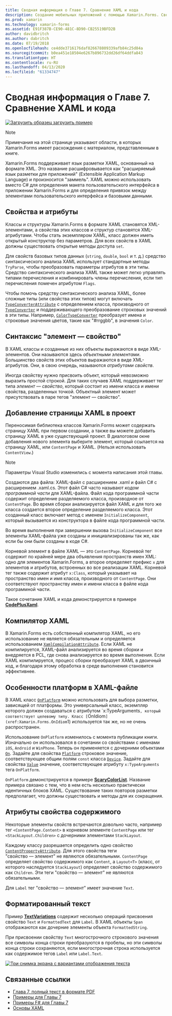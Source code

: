 ```yaml
---
title: Сводная информация о Главе 7. Сравнение XAML и кода
description: Создание мобильных приложений с помощью Xamarin.Forms. Сводная информация о Главе 7. Сравнение XAML и кода
ms.prod: xamarin
ms.technology: xamarin-forms
ms.assetid: E91F387B-CE90-481C-8D90-CB25519BFD2B
author: davidbritch
ms.author: dabritch
ms.date: 07/19/2018
ms.openlocfilehash: ce4dde3716176daf826678809339afb84c25d84a
ms.sourcegitcommit: b0ea451e18504e6267b896732dd26df64ddfa843
ms.translationtype: HT
ms.contentlocale: ru-RU
ms.lasthandoff: 04/13/2020
ms.locfileid: "61334747"
---
```

# <a name="summary-of-chapter-7-xaml-vs-code"></a>Сводная информация о Главе 7. Сравнение XAML и кода

[![Загрузить образец](~/media/shared/download.png) загрузить пример](https://github.com/xamarin/xamarin-forms-book-samples/tree/master/Chapter07)

> [!NOTE]
> Примечания на этой странице указывают области, в которых Xamarin.Forms имеет расхождения с материалом, представленным в книге.

Xamarin.Forms поддерживает язык разметки XAML, основанный на формате XML. Это название расшифровывается как "расширяемый язык разметки для приложений" (Extensible Application Markup Language) и произносится "заммель". XAML можно использовать вместо C# для определения макета пользовательского интерфейса в приложении Xamarin.Forms и для определения привязок между элементами пользовательского интерфейса и базовыми данными.

## <a name="properties-and-attributes"></a>Свойства и атрибуты

Классы и структуры Xamarin.Forms в формате XAML становятся XML-элементами, а свойства этих классов и структур становятся XML-атрибутами. Чтобы стать экземпляром XAML, класс должен иметь открытый конструктор без параметров. Для всех свойств в XAML должны существовать открытые методы доступа `set`.

Для свойств базовых типов данных (`string`, `double`, `bool` и т. д.) средство синтаксического анализа XAML использует стандартные методы `TryParse`, чтобы преобразовать параметры атрибутов в эти типы. Средство синтаксического анализа XAML также может легко управлять типами перечисления и комбинировать члены перечисления, если тип перечисления помечен атрибутом `Flags`.

Чтобы помочь средству синтаксического анализа XAML, более сложные типы (или свойства этих типов) могут включать [`TypeConverterAttribute`](xref:Xamarin.Forms.TypeConverterAttribute) с определением класса, производного от [`TypeConverter`](xref:Xamarin.Forms.TypeConverter) и поддерживающего преобразование строковых значений в эти типы. Например, [`ColorTypeConverter`](xref:Xamarin.Forms.ColorTypeConverter) преобразует имена и строковые значения цветов, такие как "#rrggbb", в значения `Color`.

## <a name="property-element-syntax"></a>Синтаксис "элемент — свойство"

В XAML классы и созданные из них объекты выражаются в виде XML-элементов. Они называются здесь *объектными элементами*. Большинство свойств этих объектов выражаются в виде XML-атрибутов. Они, в свою очередь, называются *атрибутами свойств*.

Иногда свойству нужно присвоить объект, который невозможно выразить простой строкой. Для таких случаев XAML поддерживает тег типа *элемент — свойство*, который состоит из имени класса и имени свойства, разделенных точкой. Объектный элемент может присутствовать в паре тегов "элемент — свойство".

## <a name="adding-a-xaml-page-to-your-project"></a>Добавление страницы XAML в проект

Переносимая библиотека классов Xamarin.Forms может содержать страницу XAML при первом создании, а также вы можете добавить страницу XAML в уже существующий проект. В диалоговом окне добавления нового элемента выберите элемент, который ссылается на страницу XAML, или `ContentPage` и XAML. (Нельзя использовать `ContentView`.)

> [!NOTE]
> Параметры Visual Studio изменились с момента написания этой главы.

Создаются два файла: XAML-файл с расширением .xaml и файл C# с расширением .xaml.cs. Этот файл C# часто называют *кодом программной части* для XAML-файла. Файл кода программной части содержит определение разделяемого класса, производное от `ContentPage`. Во время сборки анализируется файл XAML и для того же класса создается второе определение разделяемого класса. Этот созданный класс включает метод с именем `InitializeComponent`, который вызывается из конструктора в файле кода программной части.

Во время выполнения при завершении вызова `InitializeComponent` все элементы XAML-файла уже созданы и инициализированы так же, как если бы они были созданы в коде C#.

Корневой элемент в файле XAML — это `ContentPage`. Корневой тег содержит по крайней мере два объявления пространств имен XML: одно для элементов Xamarin.Forms, а второе определяет префикс `x` для элементов и атрибутов, встроенных во все реализации XAML. Корневой тег также содержит атрибут `x:Class`, который указывает на пространство имен и имя класса, производного от `ContentPage`. Они соответствуют пространству имен и имени класса в файле кода программной части.

Такое сочетание XAML и кода демонстрируется в примере [**CodePlusXaml**](https://github.com/xamarin/xamarin-forms-book-samples/tree/master/Chapter07).

## <a name="the-xaml-compiler"></a>Компилятор XAML

В Xamarin.Forms есть собственный компилятор XAML, но его использование не является обязательным и определяется использованием [`XamlCompilationAttribute`](xref:Xamarin.Forms.Xaml.XamlCompilationAttribute). Если XAML не компилируется, XAML-файл анализируется во время сборки и внедряется в PCL, где снова анализируется во время выполнения. Если XAML компилируется, процесс сборки преобразует XAML в двоичный код, и благодаря этому обработка в среде выполнения становится эффективнее.

## <a name="platform-specificity-in-the-xaml-file"></a>Особенности платформ в XAML-файле

В XAML класс [`OnPlatform`](xref:Xamarin.Forms.OnPlatform`1) можно использовать для выбора разметки, зависящей от платформы. Это универсальный класс, экземпляр которого должен создаваться с атрибутом `x:TypeArguments`, который соответствует целевому типу. Класс [`OnIdiom`](xref:Xamarin.Forms.OnIdiom`1) используется так же, но не очень распространен.

Использование `OnPlatform` изменилось с момента публикации книги. Изначально он использовался в сочетании со свойствами с именами `iOS`, `Android` и `WinPhone`. Теперь он применяется с дочерними объектами [`On`](xref:Xamarin.Forms.On). Задайте для свойства [`Platform`](xref:Xamarin.Forms.On.Platform) строковое значение, соответствующее общим полям `const` класса [`Device`](xref:Xamarin.Forms.Device). Задайте для свойства [`Value`](xref:Xamarin.Forms.On.Value) значение, соответствующее атрибуту `x:TypeArguments` тега `OnPlatform`.

`OnPlatform` демонстрируется в примере [**ScaryColorList**](https://github.com/xamarin/xamarin-forms-book-samples/tree/master/Chapter07/ScaryColorList). Название примера связано с тем, что в нем есть несколько практически идентичных блоков XAML. Существование таких повторов разметки предполагает, что должны существовать и методы для их сокращения.

## <a name="the-content-property-attributes"></a>Атрибуты свойства содержимого

Некоторые элементы свойств встречаются довольно часто, например тег `<ContentPage.Content>` в корневом элементе `ContentPage` или тег `<StackLayout.Children>` с дочерними элементами `StackLayout`.

Каждому классу разрешается определить одно свойство [`ContentPropertyAttribute`](xref:Xamarin.Forms.ContentPropertyAttribute). Для этого свойства теги "свойство — элемент" не являются обязательными. `ContentPage` определяет свойство содержимого как `Content`, а `Layout<T>` (класс, от которого наследуется `StackLayout`) определяет свойство содержимого как `Children`. Эти теги "свойство — элемент" не являются обязательными.

Для `Label` тег "свойство — элемент" имеет значение `Text`.

## <a name="formatted-text"></a>Форматированный текст

Пример [**TextVariations**](https://github.com/xamarin/xamarin-forms-book-samples/tree/master/Chapter07/TextVariations) содержит несколько операций присвоения свойство `Text` и `FormattedText` для `Label`. В XAML объекты `Span` отображаются как дочерние элементы объекта `FormattedString`.

 При присвоении свойству `Text` многострочного строкового значения все символы конца строки преобразуются в пробелы, но эти символы конца строки сохраняются, если многострочная строка используется как содержимое тегов `Label` или `Label.Text`.

 [![Три снимка экрана с вариантами отображения текста](images/ch07fg03-small.png "Варианты форматирования текста")](images/ch07fg03-large.png#lightbox "Варианты форматирования текста")

## <a name="related-links"></a>Связанные ссылки

- [Глава 7, полный текст в формате PDF](https://download.xamarin.com/developer/xamarin-forms-book/XamarinFormsBook-Ch07-Apr2016.pdf)
- [Примеры для Главы 7](https://github.com/xamarin/xamarin-forms-book-samples/tree/master/Chapter07)
- [Примеры F# для Главы 7](https://github.com/xamarin/xamarin-forms-book-samples/tree/master/Chapter07/FS/CodePlusXaml)
- [Основы XAML](~/xamarin-forms/xaml/xaml-basics/index.md)
